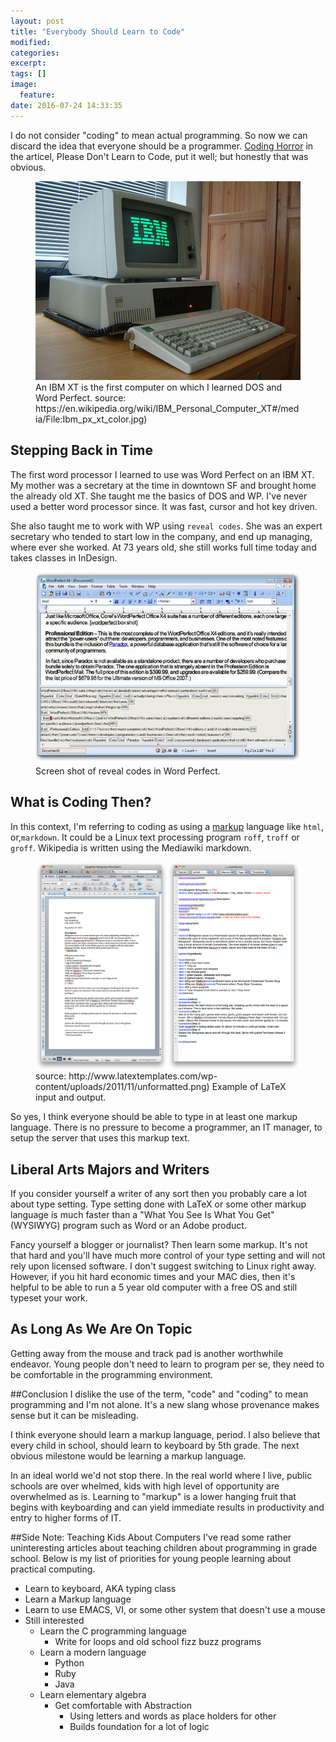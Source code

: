 ```yaml
---
layout: post
title: "Everybody Should Learn to Code"
modified:
categories:
excerpt:
tags: []
image:
  feature:
date: 2016-07-24 14:33:35
---
```

I do not consider "coding" to mean actual programming. So now we can discard
the idea that everyone should be a programmer. [Coding Horror](https://blog.codinghorror.com/please-dont-learn-to-code/) in the articel, Please Don't Learn to Code, put it well; but honestly that was obvious.

<figure>
    <img src="/images/Ibm_px_xt_color.jpg" alt="Picture of IBM XT personal computer">
    <figcaption>An IBM XT is the first computer on which I  learned DOS and Word Perfect. source: https://en.wikipedia.org/wiki/IBM_Personal_Computer_XT#/media/File:Ibm_px_xt_color.jpg)</figcaption>
</figure>

## Stepping Back in Time
The first word processor I learned to use was Word Perfect on an IBM XT. My
mother was a secretary at the time in downtown SF and brought home the already
old XT. She taught me the basics of DOS and WP. I've never used a better word
processor since. It was fast, cursor and hot key driven.

She also taught me to work with WP using `reveal codes`. She was an expert
secretary who tended to start low in the company, and end up managing, where
ever she worked. At 73 years old, she still works full time today and takes
classes in InDesign.

<figure>
    <img width="900px" src="/images/word_perfect_reveal_codes_example.jpg" alt="Screen shot of word Perfect reveal codes.">
    <figcaption>Screen shot of reveal codes in Word Perfect.</figcaption>
</figure>

## What is Coding Then?
In this context, I'm referring to coding as using a
[markup](https://en.Wikipedia.org/wiki/Markup_language) language like `html`,
or,`markdown`. It could be a Linux text processing program `roff`, `troff` or `groff`.  Wikipedia is written using the Mediawiki markdown.

<figure>
    <img src="/images/latex_example.png" alt="Example of Latex input and output.">
    <figcaption>source: http://www.latextemplates.com/wp-content/uploads/2011/11/unformatted.png) Example of LaTeX input and output.</figcaption>
</figure>

So yes, I think everyone should be able to type in at least one
markup language. There is no pressure to become a programmer, an IT manager, to
setup the server that uses this markup text.

## Liberal Arts Majors and Writers
If you consider yourself a writer of any sort then you probably care a lot
about type setting. Type setting done with LaTeX or some other markup
language is much faster than a "What You See Is What You Get" (WYSIWYG) program
such as Word or an Adobe product.

Fancy yourself a blogger or journalist? Then learn some markup. It's not that
hard and you'll have much more control of your type setting and will not rely
upon licensed software. I don't suggest switching to Linux right away. However,
if you hit hard economic times and your MAC dies, then it's helpful to be able
to run a 5 year old computer with a free OS and still typeset your work.

## As Long As We Are On Topic
Getting away from the mouse and track pad is another
worthwhile endeavor. Young people don't need to learn to program per se, they
need to be comfortable in the programming environment.

##Conclusion
I dislike the use of the term, "code" and "coding" to mean programming and I'm not alone. It's a new slang whose provenance makes sense but it can be misleading.

I think everyone should learn a markup language, period. I also believe that every child in school, should learn to keyboard by 5th grade. The next obvious milestone would be learning a markup language.

In an ideal world we'd not stop there. In the real world where I live, public schools are over whelmed, kids with high level of opportunity are overwhelmed as is. Learning to "markup" is a lower hanging fruit that begins with keyboarding and can yield immediate results in productivity and entry to higher forms of IT.

##Side Note: Teaching Kids About Computers
I've read some rather uninteresting articles about teaching children about programming in grade school. Below is my list of priorities for young people learning about practical computing.

* Learn to keyboard, AKA typing class
* Learn a Markup language
* Learn to use EMACS, VI, or some other system that doesn't use a mouse
* Still interested
    * Learn the C programming language
        * Write for loops and old school fizz buzz programs
    * Learn a modern language
        * Python
        * Ruby
        * Java
    * Learn elementary algebra
        * Get comfortable with Abstraction
            * Using letters and words as place holders for other
            * Builds foundation for a lot of logic



